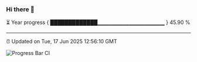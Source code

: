 ### Hi there 👋

⏳ Year progress { █████████████▁▁▁▁▁▁▁▁▁▁▁▁▁▁▁▁▁ } 45.90 %

---

⏰ Updated on Tue, 17 Jun 2025 12:56:10 GMT

![Progress Bar CI](https://github.com/DhruviPatel157/GitHub-Actions-Demo/workflows/Progress%20Bar%20CI/badge.svg)
